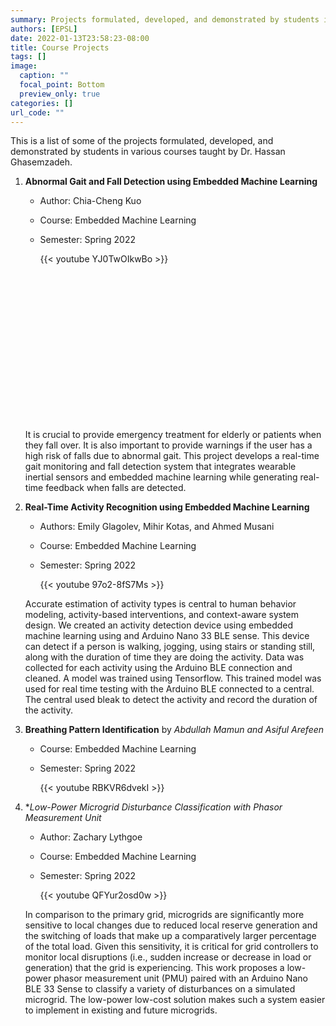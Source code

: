 ```yaml
---
summary: Projects formulated, developed, and demonstrated by students in various courses taught by Dr. Hassan.  
authors: [EPSL]
date: 2022-01-13T23:58:23-08:00
title: Course Projects
tags: []
image:
  caption: ""
  focal_point: Bottom
  preview_only: true
categories: []
url_code: ""
---
```

<!-- 
The format of each project listing follows 

SN. **Project Name** by *Student names*

    Summary or Abstract. [GitHub](Link) if available
    
    {{< youtube YJ0TwOIkwBo >}} - link of the youtube video demo

    To include image, add the image to this folder and use 
    ![](imageName.format)
-->

This is a list of some of the projects formulated, developed, and demonstrated by students in various courses taught by Dr. Hassan Ghasemzadeh.

1. **Abnormal Gait and Fall Detection using Embedded Machine Learning**
    - Author: Chia-Cheng Kuo
    - Course: Embedded Machine Learning
    - Semester: Spring 2022

        <div style="height:250px; width:450px; align:center">
        {{< youtube YJ0TwOIkwBo >}}
        </div>
        <br/>

    It is crucial to provide emergency treatment for elderly or patients when they fall over. It is also important to provide warnings if the user has a high risk of falls due to abnormal gait. This project develops a real-time gait monitoring and fall detection system that integrates wearable inertial sensors and embedded machine learning while generating real-time feedback when falls are detected.
    <br/>

2. **Real-Time Activity Recognition using Embedded Machine Learning**
    - Authors: Emily Glagolev, Mihir Kotas, and Ahmed Musani
    - Course: Embedded Machine Learning
    - Semester: Spring 2022

        {{< youtube 97o2-8fS7Ms >}}
  
    Accurate estimation of activity types is central to human behavior modeling, activity-based interventions, and context-aware system design. We created an activity detection device using embedded machine learning using and Arduino Nano 33 BLE sense. This device can detect if a person is walking, jogging, using stairs or standing still, along with the duration of time they are doing the activity. Data was collected for each activity using the Arduino BLE connection and cleaned. A model was trained using Tensorflow. This trained model was used for real time testing with the Arduino BLE connected to a central. The central used bleak to detect the activity and record the duration of the activity.

3. **Breathing Pattern Identification** by  *Abdullah Mamun and Asiful Arefeen*
    - Course: Embedded Machine Learning
    - Semester: Spring 2022

        {{< youtube RBKVR6dvekI >}}

4. **Low-Power Microgrid Disturbance Classification with Phasor Measurement Unit*
    - Author: Zachary Lythgoe
    - Course: Embedded Machine Learning
    - Semester: Spring 2022

        {{< youtube QFYur2osd0w >}}

    In comparison to the primary grid, microgrids are significantly more sensitive to local changes due to reduced local reserve generation and the switching of loads that make up a comparatively larger percentage of the total load. Given this sensitivity, it is critical for grid controllers to monitor local disruptions (i.e., sudden increase or decrease in load or generation) that the grid is experiencing. This work proposes a low-power phasor measurement unit (PMU) paired with an Arduino Nano BLE 33 Sense to classify a variety of disturbances on a simulated microgrid. The low-power low-cost solution makes such a system easier to implement in existing and future microgrids.

